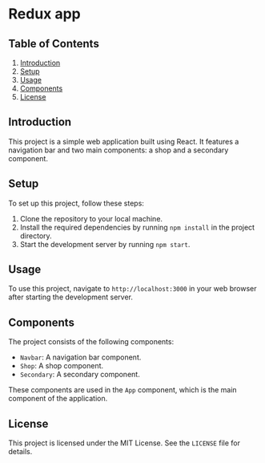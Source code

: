 # Redux app

## Table of Contents

1. [Introduction](https://www.codechat.co/#introduction)
2. [Setup](https://www.codechat.co/#setup)
3. [Usage](https://www.codechat.co/#usage)
4. [Components](https://www.codechat.co/#components)
5. [License](https://www.codechat.co/#license)

## Introduction

This project is a simple web application built using React. It features a navigation bar and two main components: a shop and a secondary component.

## Setup

To set up this project, follow these steps:

1. Clone the repository to your local machine.
2. Install the required dependencies by running `npm install` in the project directory.
3. Start the development server by running `npm start`.

## Usage

To use this project, navigate to `http://localhost:3000` in your web browser after starting the development server.

## Components

The project consists of the following components:

* `Navbar`: A navigation bar component.
* `Shop`: A shop component.
* `Secondary`: A secondary component.

These components are used in the `App` component, which is the main component of the application.

## License

This project is licensed under the MIT License. See the `LICENSE` file for details.
